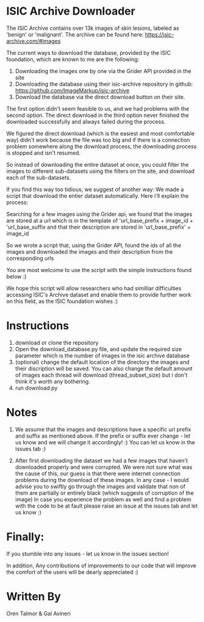 # ISIC Archive Downloader
The ISIC Archive contains over 13k images of skin lesions, labeled as 'benign' or 'malignant'.
The archive can be found here:
https://isic-archive.com/#images

The current ways to download the database, provided by the ISIC foundation, which are known to me
are the following:
1. Downloading the images one by one via the Grider API provided in the site
2. Downloading the database using their isic-archive repository in github: 
   https://github.com/ImageMarkup/isic-archive
3. Download the database via the direct download button on their site.

The first option didn't seem feasible to us,
and we had problems with the second option.
The direct download in the third option never finished the downloaded successfully and always failed during the process.

We figured the direct download (which is the easiest and most comfortable way)
didn't work because the file was too big and if there is a connection problem
somewhere along the download process, the downloading process is stopped and isn't resumed.

So instead of downloading the entire dataset at once, you could filter the images
to different sub-datasets using the filters on the site, and download each of the sub-datasets.

If you find this way too tidious, we suggest of another way:
We made a script that download the entier dataset automatically.
Here i'll explain the process:

Searching for a few images using the Grider api, we found that the images are stored
at a url which is in the template of 'url_base_prefix + image_id + 'url_base_suffix
and that their description are stored in 'url_base_prefix' + image_id

So we wrote a script that, using the Grider API, found the ids of all the images
and downloaded the images and their description from the corresponding urls

You are most welcome to use the script with the simple instructions found below :)

We hope this script will allow researchers who had similliar difficulties
accessing ISIC's Archive dataset and enable them to provide further work on this field, 
as the ISIC foundation wishes :)


# Instructions
1. download or clone the repository
2. Open the download_database.py file, and update the required size parameter
   which is the number of images in the isic archive database
3. (optional) change the default location of the directory the images and their discription will be saved.
You can also change the default amount of images each thread will download (thread_subset_size)
but i don't think it's worth any bothering.
4. run download.py

# Notes
1. We assume that the images and descriptions have a specific url prefix and suffix as mentioned above.
   If the prefix or suffix ever change - let us know and we will change it accordingly! :)
   You can let us know in the issues tab :)

2. After first downloading the dataset we had a few images that haven't downloaded properly 
   and were corrupted. 
   We were not sure what was the cause of this, our guess is that there were
   internet connection problems during the download of these images.
   In any case - I would advise you to swiftly go through the images and validate
   that non of them are partially or entirely black (which suggests of corruption of the image)
   In case you experience the problem as well and find a problem with the code to be at fault
   please raise an issue at the issues tab and let us know :)


# Finally: 
If you stumble into any issues - let us know in the issues section!

In addition, Any contributions of improvements to our code that will improve the comfort of the users 
will be dearly appreciated :)


# Written By
Oren Talmor & Gal Avineri


